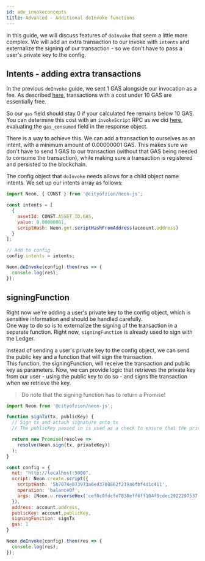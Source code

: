 ```yaml
---
id: adv_invokeconcepts
title: Advanced - Additional doInvoke functions
---
```


In this guide, we will discuss features of `doInvoke` that seem a little more complex. We will add an extra transaction to our invoke with `intents` and externalize the signing of our transaction - so we don't have to pass a user's private key to the config.

## Intents - adding extra transactions
In the previous `doInvoke` guide, we sent 1 GAS alongside our invocation as a fee. As described [here](http://docs.neo.org/en-us/sc/systemfees.html#smart-contract-fees), transactions with a cost under 10 GAS are essentially free. 

So our `gas` field should stay 0 if your calculated fee remains below 10 GAS. You can determine this cost with an `invokeScript` RPC as we did [here](basic_createscript.md), evaluating the `gas_consumed` field in the response object.

There is a way to achieve this. We can add a transaction to ourselves as an intent, with a minimum amount of 0.00000001 GAS. This makes sure we don't have to send 1 GAS to our transaction (without that GAS being needed to consume the transaction), while making sure a transaction is registered and persisted to the blockchain.

The config object that `doInvoke` needs allows for a child object name intents. We set up our intents array as follows:
```js
import Neon, { CONST } from '@cityofzion/neon-js';

const intents = [
  {
    assetId: CONST.ASSET_ID.GAS,
    value: 0.00000001,
    scriptHash: Neon.get.scriptHashFromAddress(account.address)
  }
];

// Add to config
config.intents = intents;

Neon.doInvoke(config).then(res => {
  console.log(res);
});
```

## signingFunction
Right now we're adding a user's private key to the config object, which is sensitive information and should be handled carefully.  
One way to do so is to externalize the signing of the transaction in a separate function. Right now, `signingFunction` is already used to sign with the Ledger.

Instead of sending a user's private key to the config object, we can send the public key and a function that will sign the transaction.  
This function, the signingFunction, will receive the transaction and public key as parameters. Now, we can provide logic that retrieves the private key from our user - using the public key to do so - and signs the transaction when we retrieve the key.

> Do note that the signing function has to return a Promise!

```js
import Neon from '@cityofzion/neon-js';

function signTx(tx, publicKey) {
  // Sign tx and attach signature onto tx
  // The publicKey passed in is used as a check to ensure that the private and public keys match.

  return new Promise(resolve =>
    resolve(Neon.sign(tx, privateKey))
  );
}

const config = {
  net: "http://localhost:5000",
  script: Neon.create.script({
    scriptHash: '5b7074e873973a6ed3708862f219a6fbf4d1c411',
    operation: 'balanceOf',
    args: [Neon.u.reverseHex('cef0c0fdcfe7838eff6ff104f9cdec2922297537')]
  }),
  address: account.address,
  publicKey: account.publicKey,
  signingFunction: signTx
  gas: 1
}

Neon.doInvoke(config).then(res => {
  console.log(res);
});
```
